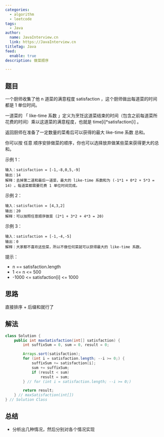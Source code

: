 ```yaml
---
categories:
  - algorithm
  - leetcode
tags:
  - Java
author: 
  name: JavaInterview.cn
  link: https://JavaInterview.cn
titleTag: Java
feed:
  enable: true
description: 做菜顺序

---
```


## 题目
一个厨师收集了他 n 道菜的满意程度 satisfaction ，这个厨师做出每道菜的时间都是 1 单位时间。

一道菜的 「 like-time 系数 」定义为烹饪这道菜结束的时间（包含之前每道菜所花费的时间）乘以这道菜的满意程度，也就是 time[i]*satisfaction[i] 。

返回厨师在准备了一定数量的菜肴后可以获得的最大 like-time 系数 总和。

你可以按 任意 顺序安排做菜的顺序，你也可以选择放弃做某些菜来获得更大的总和。



示例 1：

    输入：satisfaction = [-1,-8,0,5,-9]
    输出：14
    解释：去掉第二道和最后一道菜，最大的 like-time 系数和为 (-1*1 + 0*2 + 5*3 = 14) 。每道菜都需要花费 1 单位时间完成。
示例 2：

    输入：satisfaction = [4,3,2]
    输出：20
    解释：可以按照任意顺序做菜 (2*1 + 3*2 + 4*3 = 20)
示例 3：

    输入：satisfaction = [-1,-4,-5]
    输出：0
    解释：大家都不喜欢这些菜，所以不做任何菜就可以获得最大的 like-time 系数。


提示：

* n == satisfaction.length
* 1 <= n <= 500
* -1000 <= satisfaction[i] <= 1000


## 思路

直接排序 + 后缀和就行了

## 解法
```java
class Solution {
    public int maxSatisfaction(int[] satisfaction) {
        int suffixSum = 0, sum = 0, result = 0;

        Arrays.sort(satisfaction);
        for (int i = satisfaction.length; --i >= 0;) {
            suffixSum += satisfaction[i];
            sum += suffixSum;
            if (result < sum)
                result = sum;
        } // for (int i = satisfaction.length; --i >= 0;)

        return result;
    } // maxSatisfaction(int[])
} // Solution Class

```

## 总结

- 分析出几种情况，然后分别对各个情况实现 
